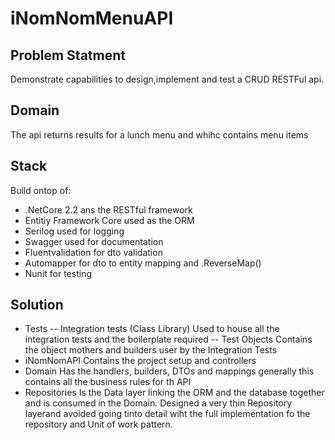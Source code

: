 # iNomNomMenuAPI

## Problem Statment
Demonstrate capabilities to design,implement and test a CRUD RESTFul api.

## Domain
The api returns results for a lunch menu and whihc contains menu items

## Stack
Build ontop of:
- .NetCore 2.2 ans the RESTful framework
- Entitiy Framework Core used as the ORM
- Serilog used for logging
- Swagger used for documentation
- Fluentvalidation for dto validation
- Automapper for dto to entity mapping and .ReverseMap()
- Nunit for testing

## Solution
- Tests
  -- Integration tests (Class Library)
  Used to house all the integration tests and the boilerplate required
  -- Test Objects
  Contains the object mothers and builders user by the Integration Tests
- iNomNomAPI
Contains the project setup and controllers
- Domain
Has the handlers, builders, DTOs and mappings generally this contains all the business rules for th API
- Repositories
Is the Data layer linking the ORM and the database together and is consumed in the Domain.
Designed a very thin Repository layerand avoided going tinto detail wiht the full
implementation fo the repository and Unit of work pattern.
